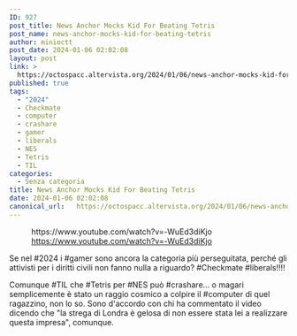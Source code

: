 ```yaml
---
ID: 927
post_title: News Anchor Mocks Kid For Beating Tetris
post_name: news-anchor-mocks-kid-for-beating-tetris
author: minioctt
post_date: 2024-01-06 02:02:08
layout: post
link: >
  https://octospacc.altervista.org/2024/01/06/news-anchor-mocks-kid-for-beating-tetris/
published: true
tags:
  - "2024"
  - Checkmate
  - computer
  - crashare
  - gamer
  - liberals
  - NES
  - Tetris
  - TIL
categories:
  - Senza categoria
title: News Anchor Mocks Kid For Beating Tetris
date: 2024-01-06 02:02:08
canonical_url:   https://octospacc.altervista.org/2024/01/06/news-anchor-mocks-kid-for-beating-tetris/
---
```

<!-- wp:embed {"url":"https://www.youtube.com/watch?v=-WuEd3diKjo","providerNameSlug":"youtube","responsive":true} -->
<figure class="wp-block-embed is-provider-youtube wp-block-embed-youtube"><div class="wp-block-embed__wrapper">
https://www.youtube.com/watch?v=-WuEd3diKjo
</div><figcaption class="wp-element-caption"><a href="https://www.youtube.com/watch?v=-WuEd3diKjo">https://www.youtube.com/watch?v=-WuEd3diKjo</a></figcaption></figure>
<!-- /wp:embed -->

<!-- wp:paragraph -->
<p></p>
<!-- /wp:paragraph -->

<!-- wp:paragraph -->
<p>Se nel #2024 i #gamer sono ancora la categoria più perseguitata, perché gli attivisti per i diritti civili non fanno nulla a riguardo? #Checkmate #liberals!!!!</p>
<!-- /wp:paragraph -->

<!-- wp:paragraph -->
<p>Comunque #TIL che #Tetris per #NES può #crashare... o magari semplicemente è stato un raggio cosmico a colpire il #computer di quel ragazzino, non lo so. Sono d'accordo con chi ha commentato il video dicendo che "la strega di Londra è gelosa di non essere stata lei a realizzare questa impresa", comunque.</p>
<!-- /wp:paragraph -->